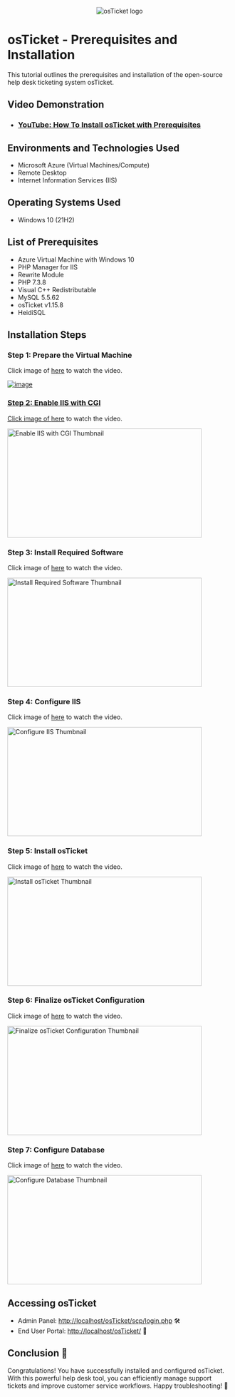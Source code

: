 <p align="center">
<img src="https://i.imgur.com/Clzj7Xs.png" alt="osTicket logo"/>
</p>

<h1>osTicket - Prerequisites and Installation</h1>
This tutorial outlines the prerequisites and installation of the open-source help desk ticketing system osTicket.<br />


<h2>Video Demonstration</h2>

- ### [YouTube: How To Install osTicket with Prerequisites](https://www.youtube.com)

<h2>Environments and Technologies Used</h2>

- Microsoft Azure (Virtual Machines/Compute)
- Remote Desktop
- Internet Information Services (IIS)

<h2>Operating Systems Used </h2>

- Windows 10</b> (21H2)

<h2>List of Prerequisites</h2>

- Azure Virtual Machine with Windows 10
- PHP Manager for IIS
- Rewrite Module
- PHP 7.3.8
- Visual C++ Redistributable
- MySQL 5.5.62
- osTicket v1.15.8
- HeidiSQL


<h2>Installation Steps</h2>

### Step 1: Prepare the Virtual Machine
<p>

Click image of <a href="https://youtu.be/6dKINyY88mE" target="_blank">here</a> to watch the video.
</p>
<a href="https://youtu.be/6dKINyY88mE" target="_blank">
   
![image](https://github.com/user-attachments/assets/667a9d98-9e7f-40cd-8e59-b1b9d98a5b40)

### Step 2: Enable IIS with CGI
<p>
Click image of <a href="https://www.youtube.com/watch?v=QGpSbkNHU64" target="_blank">here</a> to watch the video.
</p>
<a href="https://www.youtube.com/watch?v=QGpSbkNHU64" target="_blank">
    <img src="https://img.youtube.com/vi/QGpSbkNHU64/hqdefault.jpg" alt="Enable IIS with CGI Thumbnail" style="width:436px; height:245px;">
</a>

### Step 3: Install Required Software
<p>
Click image of <a href="https://www.youtube.com/watch?v=XW3_hLmNqw4" target="_blank">here</a> to watch the video.
</p>
<a href="https://www.youtube.com/watch?v=XW3_hLmNqw4" target="_blank">
    <img src="https://img.youtube.com/vi/XW3_hLmNqw4/hqdefault.jpg" alt="Install Required Software Thumbnail" style="width:436px; height:245px;">
</a>

### Step 4: Configure IIS
<p>
Click image of <a href="https://www.youtube.com/watch?v=8Af_7j-RluA" target="_blank">here</a> to watch the video.
</p>
<a href="https://www.youtube.com/watch?v=8Af_7j-RluA" target="_blank">
    <img src="https://img.youtube.com/vi/8Af_7j-RluA/hqdefault.jpg" alt="Configure IIS Thumbnail" style="width:436px; height:245px;">
</a>

### Step 5: Install osTicket
<p>
Click image of <a href="https://www.youtube.com/watch?v=YOsfQ_rJHeg" target="_blank">here</a> to watch the video.
</p>
<a href="https://www.youtube.com/watch?v=YOsfQ_rJHeg" target="_blank">
    <img src="https://img.youtube.com/vi/YOsfQ_rJHeg/hqdefault.jpg" alt="Install osTicket Thumbnail" style="width:436px; height:245px;">
</a>

### Step 6: Finalize osTicket Configuration
<p>
Click image of <a href="https://www.youtube.com/watch?v=7MyEU8pb7wk" target="_blank">here</a> to watch the video.
</p>
<a href="https://www.youtube.com/watch?v=7MyEU8pb7wk" target="_blank">
    <img src="https://img.youtube.com/vi/7MyEU8pb7wk/hqdefault.jpg" alt="Finalize osTicket Configuration Thumbnail" style="width:436px; height:245px;">
</a>

### Step 7: Configure Database
<p>
Click image of <a href="https://www.youtube.com/watch?v=17qpEZ-EeKY" target="_blank">here</a> to watch the video.
</p>
<a href="https://www.youtube.com/watch?v=17qpEZ-EeKY" target="_blank">
    <img src="https://img.youtube.com/vi/17qpEZ-EeKY/hqdefault.jpg" alt="Configure Database Thumbnail" style="width:436px; height:245px;">
</a>

<h2>Accessing osTicket</h2>
<ul>
  <li>Admin Panel: <a href="http://localhost/osTicket/scp/login.php" target="_blank">http://localhost/osTicket/scp/login.php</a> 🛠️</li>
  <li>End User Portal: <a href="http://localhost/osTicket/" target="_blank">http://localhost/osTicket/</a> 🌟</li>
</ul>

<h2>Conclusion 🎉</h2>
<p>
Congratulations! You have successfully installed and configured osTicket. With this powerful help desk tool, you can efficiently manage support tickets and improve customer service workflows. Happy troubleshooting! 🚀
</p>
